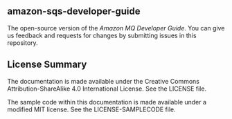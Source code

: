 ## amazon-sqs-developer-guide

The open-source version of the _Amazon MQ Developer Guide_. You can give us feedback and requests for changes by submitting issues in this repository. 

## License Summary

The documentation is made available under the Creative Commons Attribution-ShareAlike 4.0 International License. See the LICENSE file.

The sample code within this documentation is made available under a modified MIT license. See the LICENSE-SAMPLECODE file.
